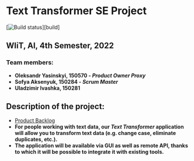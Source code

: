 # Text Transformer SE Project
[![Build status](https://github.com/allsuitablenamesarealreadytaken/SE-2022-Project/actions/workflows/maven.yml/badge.svg)][build]
## WIiT, AI, 4th Semester, 2022
### Team members: 
 - **Oleksandr Yasinskyi, 150570 - _Product Owner Proxy_**
 - **Sofya Aksenyuk, 150284 - _Scrum Master_**
 - **Uladzimir Ivashka, 150281**

## Description of the project:
  - [Product Backlog](https://docs.google.com/spreadsheets/d/1oonk28AkVlMfayjzMqnAe6wwWlUSPeqs/edit?usp=sharing&ouid=111704508616076698676&rtpof=true&sd=true)
  - **For people working with text data, our _Text Transformer_ application will allow you to transform text data (e.g. change case, eliminate duplicates, etc.).**
  - **The application will be available via GUI as well as remote API, thanks to which it will be possible to integrate it with existing tools.**
